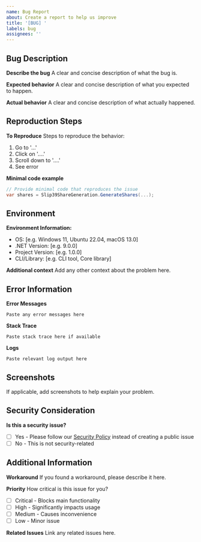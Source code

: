 ```yaml
---
name: Bug Report
about: Create a report to help us improve
title: '[BUG] '
labels: bug
assignees: ''
---
```


## Bug Description

**Describe the bug**
A clear and concise description of what the bug is.

**Expected behavior**
A clear and concise description of what you expected to happen.

**Actual behavior**
A clear and concise description of what actually happened.

## Reproduction Steps

**To Reproduce**
Steps to reproduce the behavior:
1. Go to '...'
2. Click on '....'
3. Scroll down to '....'
4. See error

**Minimal code example**
```csharp
// Provide minimal code that reproduces the issue
var shares = Slip39ShareGeneration.GenerateShares(...);
```

## Environment

**Environment Information:**
- OS: [e.g. Windows 11, Ubuntu 22.04, macOS 13.0]
- .NET Version: [e.g. 9.0.0]
- Project Version: [e.g. 1.0.0]
- CLI/Library: [e.g. CLI tool, Core library]

**Additional context**
Add any other context about the problem here.

## Error Information

**Error Messages**
```
Paste any error messages here
```

**Stack Trace**
```
Paste stack trace here if available
```

**Logs**
```
Paste relevant log output here
```

## Screenshots

If applicable, add screenshots to help explain your problem.

## Security Consideration

**Is this a security issue?**
- [ ] Yes - Please follow our [Security Policy](../../SECURITY.md) instead of creating a public issue
- [ ] No - This is not security-related

## Additional Information

**Workaround**
If you found a workaround, please describe it here.

**Priority**
How critical is this issue for you?
- [ ] Critical - Blocks main functionality
- [ ] High - Significantly impacts usage  
- [ ] Medium - Causes inconvenience
- [ ] Low - Minor issue

**Related Issues**
Link any related issues here.
